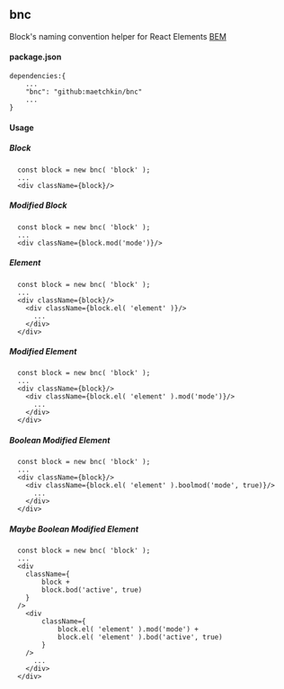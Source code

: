 ## bnc
Block's naming convention helper for React Elements
[BEM](https://en.bem.info/methodology/naming-convention)

#### package.json
```
dependencies:{
    ...
    "bnc": "github:maetchkin/bnc"
    ...
}

```

#### Usage

##### Block
```
  const block = new bnc( 'block' );
  ...
  <div className={block}/>
```

##### Modified Block
```
  const block = new bnc( 'block' );
  ...
  <div className={block.mod('mode')}/>
```

##### Element
```
  const block = new bnc( 'block' );
  ...
  <div className={block}/>
    <div className={block.el( 'element' )}/>
      ...
    </div>
  </div>
```

##### Modified Element
```
  const block = new bnc( 'block' );
  ...
  <div className={block}/>
    <div className={block.el( 'element' ).mod('mode')}/>
      ...
    </div>
  </div>
```

##### Boolean Modified Element
```
  const block = new bnc( 'block' );
  ...
  <div className={block}/>
    <div className={block.el( 'element' ).boolmod('mode', true)}/>
      ...
    </div>
  </div>
```

##### Maybe Boolean Modified Element
```
  const block = new bnc( 'block' );
  ...
  <div
    className={
        block +
        block.bod('active', true)
    }
  />
    <div
        className={
            block.el( 'element' ).mod('mode') +
            block.el( 'element' ).bod('active', true)
        }
    />
      ...
    </div>
  </div>
```

